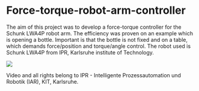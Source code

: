 # Force-torque-robot-arm-controller
The aim of this project was to develop a force-torque controller for the Schunk LWA4P robot arm. 
The efficiency was proven on an example which is opening a bottle. Important is that the bottle is not fixed and on a table,
which demands force/position and torque/angle control.  The robot used is Schunk LWA4P from IPR, Karlsruhe institute of Technology.

![](bottle_final.gif)

Video and all rights belong to IPR - Intelligente Prozessautomation und Robotik (IAR), KIT, Karlsruhe.
